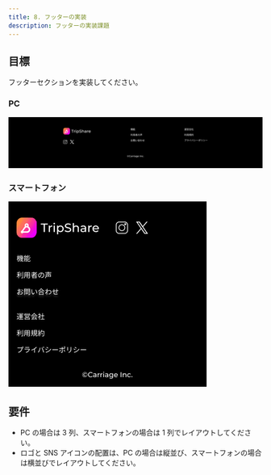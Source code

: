 ```yaml
---
title: 8. フッターの実装
description: フッターの実装課題
---
```


## 目標

フッターセクションを実装してください。

### PC

![alt text](../img/フッター.png)

### スマートフォン

![alt text](../img/フッター（SP）.png)

## 要件

- PC の場合は 3 列、スマートフォンの場合は 1 列でレイアウトしてください。
- ロゴと SNS アイコンの配置は、PC の場合は縦並び、スマートフォンの場合は横並びでレイアウトしてください。
